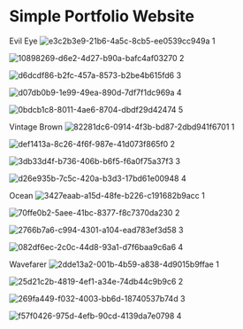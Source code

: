 # Simple Portfolio Website
Evil Eye
![e3c2b3e9-21b6-4a5c-8cb5-ee0539cc949a](https://user-images.githubusercontent.com/113114313/191652104-bae39ad8-eb49-48e1-8528-8168fad5b94e.jpg)      1

![10898269-d6e2-4d27-b90a-bafc4af03270](https://user-images.githubusercontent.com/113114313/191652270-7538da82-58fe-4e7d-8493-d84f9f5a7440.jpg)      2

![d6dcdf86-b2fc-457a-8573-b2be4b615fd6](https://user-images.githubusercontent.com/113114313/191666669-d81fad05-cbee-4ce7-adf7-ea6e5792235d.jpg)      3

![d07db0b9-1e99-49ea-890d-7df7f1dc969a](https://user-images.githubusercontent.com/113114313/191668190-67ff0251-9857-4cca-a23d-c014b25f081a.jpg)      4

![0bdcb1c8-8011-4ae6-8704-dbdf29d42474](https://user-images.githubusercontent.com/113114313/191671242-eb9130db-ede0-437c-a7cf-816adb5298b1.jpg)      5



Vintage Brown
![82281dc6-0914-4f3b-bd87-2dbd941f6701](https://user-images.githubusercontent.com/113114313/191652837-dba37cf8-88bb-4560-99c5-a1833a976419.jpg)      1

![def1413a-8c26-4f6f-987e-41d073f865f0](https://user-images.githubusercontent.com/113114313/191653787-89f62368-7a62-4b03-8607-ed8b93ac248a.jpg)      2

![3db33d4f-b736-406b-b6f5-f6a0f75a37f3](https://user-images.githubusercontent.com/113114313/191668604-d31d813d-dcd5-4285-a5f3-c241f8012ceb.jpg)      3

![d26e935b-7c5c-420a-b3d3-17bd61e00948](https://user-images.githubusercontent.com/113114313/191668632-a65643be-5197-40e3-9589-1da71537ef18.jpg)      4



Ocean
![3427eaab-a15d-48fe-b226-c191682b9acc](https://user-images.githubusercontent.com/113114313/191653959-e3eb6c13-bf9f-4fb1-8ee4-1ba41f44fa9a.jpg)      1

![70ffe0b2-5aee-41bc-8377-f8c7370da230](https://user-images.githubusercontent.com/113114313/191668940-8f1065df-f305-4ecf-9b6d-b326b641c03a.jpg)      2

![2766b7a6-c994-4301-a104-ead783ef3d58](https://user-images.githubusercontent.com/113114313/191669018-fdba0e99-2446-4eb3-aacf-0f79c2cb7229.jpg)      3

![082df6ec-2c0c-44d8-93a1-d7f6baa9c6a6](https://user-images.githubusercontent.com/113114313/191669060-0455232b-d393-44a2-9f94-17a935ccc39c.jpg)      4


Wavefarer
![2dde13a2-001b-4b59-a838-4d9015b9ffae](https://user-images.githubusercontent.com/113114313/191669528-01f431b8-e24b-48ab-b4dd-eaa8ffa7e8de.jpg)     1

![25d21c2b-4819-4ef1-a34e-74db44c9b9c6](https://user-images.githubusercontent.com/113114313/191669913-87d3b990-2e6d-4776-ab6e-497eeb0ceb69.jpg)     2

![269fa449-f032-4003-bb6d-18740537b74d](https://user-images.githubusercontent.com/113114313/191669545-7022c01b-3893-43ba-afe3-c734e6341dc3.jpg)     3

![f57f0426-975d-4efb-90cd-4139da7e0798](https://user-images.githubusercontent.com/113114313/191669557-b3a9a929-79a2-4c0f-9c8a-797a2e87a812.jpg)      4
